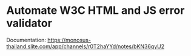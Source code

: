 # Automate W3C HTML and JS error validator
Documentation: https://monosus-thailand.slite.com/app/channels/r0T2haYYd/notes/bKN36qyU2
